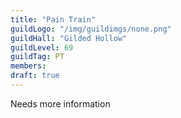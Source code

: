 ```yaml
---
title: "Pain Train"
guildLogo: "/img/guildimgs/none.png"
guildHall: "Gilded Hollow"
guildLevel: 69
guildTag: PT
members:
draft: true
---
```


Needs more information
